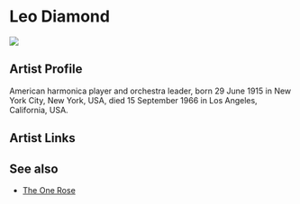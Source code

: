 # Leo Diamond

![](../../asssets/artists/Leo_Diamond.png)

## Artist Profile

American harmonica player and orchestra leader, born 29 June 1915 in New York City, New York, USA, died 15 September 1966 in Los Angeles, California, USA.

## Artist Links



## See also

- [The One Rose](Leo_Diamond-The_One_Rose.md)
